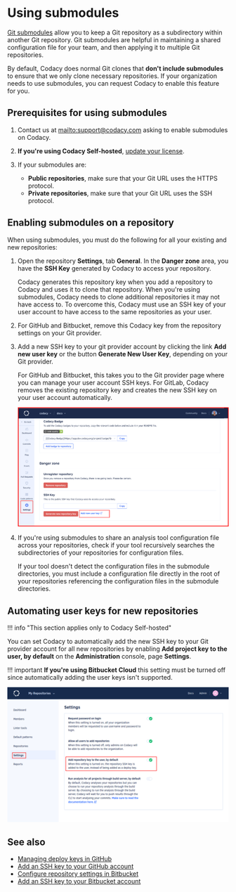 # Using submodules

[Git submodules](https://git-scm.com/book/en/v2/Git-Tools-Submodules) allow you to keep a Git repository as a subdirectory within another Git repository. Git submodules are helpful in maintaining a shared configuration file for your team, and then applying it to multiple Git repositories.

By default, Codacy does normal Git clones that **don't include submodules** to ensure that we only clone necessary repositories. If your organization needs to use submodules, you can request Codacy to enable this feature for you.

## Prerequisites for using submodules

1.  Contact us at <mailto:support@codacy.com> asking to enable submodules on Codacy.

1.  **If you're using Codacy Self-hosted**, [update your license](../chart/maintenance/license.md).

1.  If your submodules are:
    -   **Public repositories**, make sure that your Git URL uses the HTTPS protocol.
    -   **Private repositories**, make sure that your Git URL uses the SSH protocol.

## Enabling submodules on a repository

When using submodules, you must do the following for all your existing and new repositories:

1.  Open the repository **Settings**, tab **General**. In the **Danger zone** area, you have the **SSH Key** generated by Codacy to access your repository.

    Codacy generates this repository key when you add a repository to Codacy and uses it to clone that repository. When you're using submodules, Codacy needs to clone additional repositories it may not have access to. To overcome this, Codacy must use an SSH key of your user account to have access to the same repositories as your user.

1.  For GitHub and Bitbucket, remove this Codacy key from the repository settings on your Git provider.

1.  Add a new SSH key to your git provider account by clicking the link **Add new user key** or the button **Generate New User Key**, depending on your Git provider.

    For GitHub and Bitbucket, this takes you to the Git provider page where you can manage your user account SSH keys. For GitLab, Codacy removes the existing repository key and creates the new SSH key on your user account automatically.

    ![Generate new user key](images/using-submodules-generate-new-user-key.png)

1.  If you're using submodules to share an analysis tool configuration file across your repositories, check if your tool recursively searches the subdirectories of your repositories for configuration files.

    If your tool doesn't detect the configuration files in the submodule directories, you must include a configuration file directly in the root of your repositories referencing the configuration files in the submodule directories.

## Automating user keys for new repositories

!!! info "This section applies only to Codacy Self-hosted"

You can set Codacy to automatically add the new SSH key to your Git provider account for all new repositories by enabling **Add project key to the user, by default** on the **Administration** console, page **Settings**.

!!! important
    **If you're using Bitbucket Cloud** this setting must be turned off since automatically adding the user keys isn't supported.

![Add project key to the user by default](images/using-submodules-default-add-user-key.png)

## See also

-   [Managing deploy keys in GitHub](https://docs.github.com/en/authentication/connecting-to-github-with-ssh/managing-deploy-keys)
-   [Add an SSH key to your GitHub account](https://docs.github.com/en/authentication/connecting-to-github-with-ssh/generating-a-new-ssh-key-and-adding-it-to-the-ssh-agent)
-   [Configure repository settings in Bitbucket](https://support.atlassian.com/bitbucket-cloud/docs/configure-repository-settings/)
-   [Add an SSH key to your Bitbucket account](https://support.atlassian.com/bitbucket-cloud/docs/configure-ssh-and-two-step-verification/)

